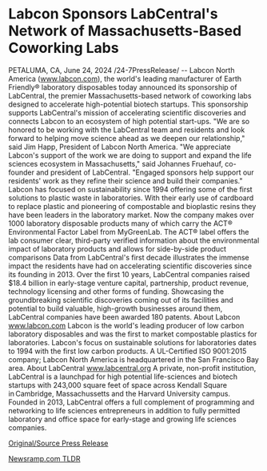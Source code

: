 # Labcon Sponsors LabCentral's Network of Massachusetts-Based Coworking Labs

PETALUMA, CA, June 24, 2024 /24-7PressRelease/ -- Labcon North America (www.labcon.com), the world's leading manufacturer of Earth Friendly® laboratory disposables today announced its sponsorship of LabCentral, the premier Massachusetts-based network of coworking labs designed to accelerate high-potential biotech startups.   This sponsorship supports LabCentral's mission of accelerating scientific discoveries and connects Labcon to an ecosystem of high potential start-ups. "We are so honored to be working with the LabCentral team and residents and look forward to helping move science ahead as we deepen our relationship," said Jim Happ, President of Labcon North America.   "We appreciate Labcon's support of the work we are doing to support and expand the life sciences ecosystem in Massachusetts," said Johannes Fruehauf, co-founder and president of LabCentral. "Engaged sponsors help support our residents' work as they refine their science and build their companies."   Labcon has focused on sustainability since 1994 offering some of the first solutions to plastic waste in laboratories. With their early use of cardboard to replace plastic and pioneering of compostable and bioplastic resins they have been leaders in the laboratory market. Now the company makes over 1000 laboratory disposable products many of which carry the ACT® Environmental Factor Label from MyGreenLab. The ACT® label offers the lab consumer clear, third-party verified information about the environmental impact of laboratory products and allows for side-by-side product comparisons  Data from LabCentral's first decade illustrates the immense impact the residents have had on accelerating scientific discoveries since its founding in 2013. Over the first 10 years, LabCentral companies raised $18.4 billion in early-stage venture capital, partnership, product revenue, technology licensing and other forms of funding. Showcasing the groundbreaking scientific discoveries coming out of its facilities and potential to build valuable, high-growth businesses around them, LabCentral companies have been awarded 180 patents.  About Labcon www.labcon.com  Labcon is the world's leading producer of low carbon laboratory disposables and was the first to market compostable plastics for laboratories. Labcon's focus on sustainable solutions for laboratories dates to 1994 with the first low carbon products. A UL-Certified ISO 9001:2015 company; Labcon North America is headquartered in the San Francisco Bay area.  About LabCentral www.labcentral.org  A private, non-profit institution, LabCentral is a launchpad for high potential life-sciences and biotech startups with 243,000 square feet of space across Kendall Square in Cambridge, Massachussetts and the Harvard University campus. Founded in 2013, LabCentral offers a full complement of programming and networking to life sciences entrepreneurs in addition to fully permitted laboratory and office space for early-stage and growing life sciences companies. 

[Original/Source Press Release](https://www.24-7pressrelease.com/press-release/511850/labcon-sponsors-labcentrals-network-of-massachusetts-based-coworking-labs) 

[Newsramp.com TLDR](https://newsramp.com/None) 